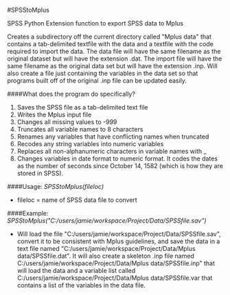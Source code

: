 #SPSStoMplus

SPSS Python Extension function to export SPSS data to Mplus

Creates a subdirectory off the current directory called "Mplus data" that contains a tab-delimited textfile with the data and a textfile with the code required to import the data. The data file will have the same filename as the original dataset but will have the extension .dat. The import file will have the same filename as the original data set but will have the extension .inp. Will also create a file just containing the variables in the data set so that programs built off of the original .inp file can be updated easily.

####What does the program do specifically?

1. Saves the SPSS file as a tab-delimited text file
2. Writes the Mplus input file
3. Changes all missing values to -999
4. Truncates all variable names to 8 characters
5. Renames any variables that have conflicting names when truncated
6. Recodes any string variables into numeric variables
7. Replaces all non-alphanumeric characters in variable names with _
8. Changes variables in date format to numeric format. It codes the dates as the number of seconds since October 14, 1582 (which is how they are stored in SPSS).

####Usage: *SPSStoMplus(fileloc)*
* fileloc = name of SPSS data file to convert

####Example: *SPSStoMplus("C:/users/jamie/workspace/Project/Data/SPSSfile.sav")*
* Will load the file "C:/users/jamie/workspace/Project/Data/SPSSfile.sav", convert it to be consistent with Mplus guidelines, and save the data in a text file named 
"C:/users/jamie/workspace/Project/Data/Mplus data/SPSSfile.dat". It will also create a skeleton .inp file named C:/users/jamie/workspace/Project/Data/Mplus data/SPSSfile.inp" that will load the data and a variable list called C:/users/jamie/workspace/Project/Data/Mplus data/SPSSfile.var that contains a list of the variables in the data file.


